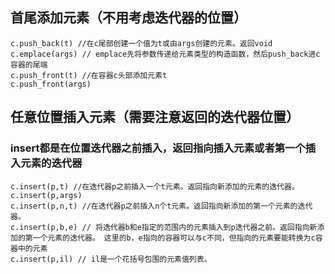 ## 首尾添加元素（不用考虑迭代器的位置）
```
c.push_back(t) //在c尾部创建一个值为t或由args创建的元素。返回void
c.emplace(args) // emplace先将参数传递给元素类型的构造函数，然后push_back进c容器的尾端
c.push_front(t) //在容器c头部添加元素t
c.push_front(args)
```

## 任意位置插入元素（需要注意返回的迭代器位置）
### insert都是在位置迭代器之前插入，返回指向插入元素或者第一个插入元素的迭代器
```
c.insert(p,t) //在迭代器p之前插入一个t元素。返回指向新添加的元素的迭代器。
c.insert(p,args)
c.insert(p,n,t) //在迭代器p之前插入n个t元素。返回指向新添加的第一个元素的迭代器。
c.insert(p,b,e) // 将迭代器b和e指定的范围内的元素插入到p迭代器之前。返回指向新添加的第一个元素的迭代器。 这里的b，e指向的容器可以与c不同，但指向的元素要能转换为c容器中的元素
c.insert(p,il) // il是一个花括号包围的元素值列表。
```
